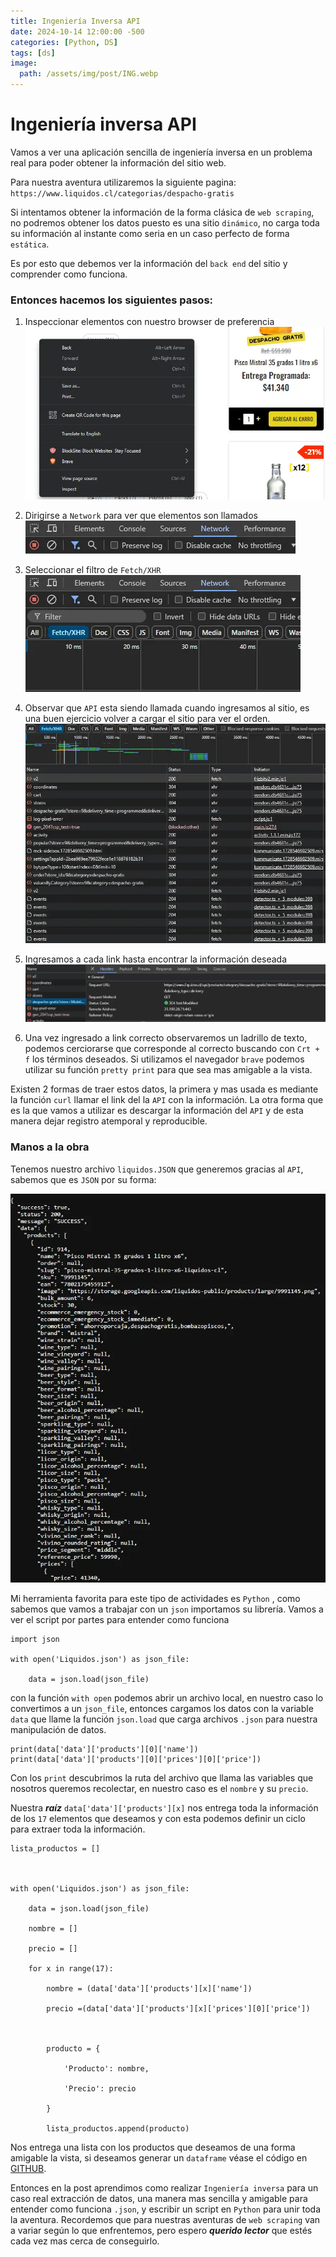 ```yaml
---
title: Ingeniería Inversa API
date: 2024-10-14 12:00:00 -500
categories: [Python, DS]
tags: [ds]
image:
  path: /assets/img/post/ING.webp
---
```

# Ingeniería inversa API

Vamos a ver una aplicación sencilla de ingeniería inversa en un problema real para poder obtener la información del sitio web. 

Para nuestra aventura utilizaremos la siguiente pagina: `https://www.liquidos.cl/categorias/despacho-gratis`

Si intentamos obtener la información de la forma clásica de `web scraping`, no podremos obtener los datos puesto es una sitio `dinámico`, no carga toda su información al instante como seria en un caso perfecto de forma `estática`.  

Es por esto que debemos ver la información del `back end` del sitio y comprender como funciona. 

### Entonces hacemos los siguientes pasos:

1. Inspeccionar elementos con nuestro browser de preferencia
![p1.webp](/assets/img/post/p1.webp)

2. Dirigirse a `Network` para ver que elementos son llamados
![p2.webp](/assets/img/post/p2.webp)

3. Seleccionar el filtro de `Fetch/XHR`
![p3.webp](/assets/img/post/p3.webp)

4. Observar que `API` esta siendo llamada cuando ingresamos al sitio, es una buen ejercicio volver a cargar el sitio para ver el orden. ![p4.webp](/assets/img/post/p4.webp)

5. Ingresamos a cada link  hasta encontrar la información deseada
![p5.webp](/assets/img/post/p5.webp)

6. Una vez ingresado a link correcto observaremos un ladrillo de texto, podemos cerciorarse  que corresponde al correcto buscando con `Crt + f` los términos deseados. Si utilizamos el navegador `brave` podemos utilizar su función `pretty print` para que sea mas amigable a la vista.

Existen 2 formas de traer estos datos, la primera y mas usada es mediante la función `curl` llamar el link del la `API` con la información. La otra forma que es la que vamos a utilizar es descargar la información del `API` y de esta manera dejar registro atemporal y reproducible.

### Manos a la obra 
Tenemos nuestro archivo `liquidos.JSON` que generemos gracias al `API`, sabemos que es `JSON` por su forma:

![p6.webp](/assets/img/post/p6.webp)

Mi herramienta favorita para este tipo de actividades es `Python` , como sabemos que vamos a trabajar con un `json` importamos su librería.  Vamos a ver el script por partes para entender como funciona

```
import json
  
with open('Liquidos.json') as json_file:

    data = json.load(json_file)
```
con la función `with open` podemos abrir un archivo local, en nuestro caso lo convertimos a un `json_file`, entonces cargamos los datos con la variable `data` que llame la función `json.load` que carga archivos `.json` para nuestra manipulación de datos. 

```
print(data['data']['products'][0]['name'])
print(data['data']['products'][0]['prices'][0]['price'])
```
Con los `print` descubrimos la ruta del archivo que llama las variables que nosotros queremos recolectar, en nuestro caso es el `nombre` y su `precio`. 

Nuestra ***raíz*** `data['data']['products'][x]` nos entrega toda la información de los `17` elementos que deseamos y con esta podemos definir un ciclo para extraer toda la información.

```
lista_productos = []

  

with open('Liquidos.json') as json_file:

    data = json.load(json_file)

    nombre = []

    precio = []

    for x in range(17):

        nombre = (data['data']['products'][x]['name'])

        precio =(data['data']['products'][x]['prices'][0]['price'])

  

        producto = {

            'Producto': nombre,

            'Precio': precio

        }

        lista_productos.append(producto)
```
Nos entrega una lista con los productos que deseamos de una forma amigable la vista, si deseamos generar un `dataframe` véase el código en [GITHUB](https://github.com/smrj23/Scraps/blob/main/Liquidosdf.py).

Entonces en la post aprendimos como realizar `Ingeniería inversa` para un caso real extracción de datos, una manera mas sencilla y amigable para entender como funciona `.json`, y escribir un script en `Python` para unir toda la aventura. Recordemos que para nuestras aventuras de `web scraping` van a variar según lo que enfrentemos, pero espero ***querido lector*** que estés cada vez mas cerca de conseguirlo.  
